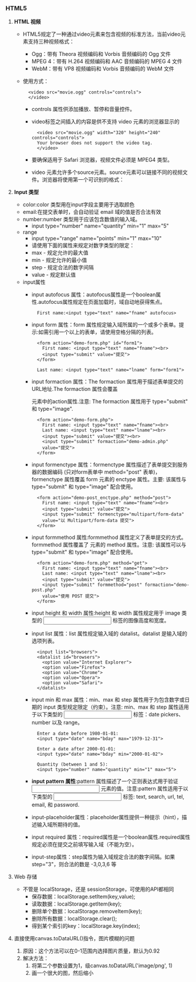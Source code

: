 ### HTML5

1. **HTML 视频**
    * HTML5规定了一种通过video元素来包含视频的标准方法，当前video元素支持三种视频格式：
        + Ogg：带有 Theora 视频编码和 Vorbis 音频编码的 Ogg 文件
        + MPEG 4：带有 H.264 视频编码和 AAC 音频编码的 MPEG 4 文件
        + WebM：带有 VP8 视频编码和 Vorbis 音频编码的 WebM 文件

    * 使用方式：

            <video src="movie.ogg" controls="controls">
            </video>

        + controls 属性供添加播放、暂停和音量控件。
        + video标签之间插入的内容是供不支持 video 元素的浏览器显示的

                <video src="movie.ogg" width="320" height="240" controls="controls">
                Your browser does not support the video tag.
                </video>

        + 要确保适用于 Safari 浏览器，视频文件必须是 MPEG4 类型。
        + video 元素允许多个source元素。source元素可以链接不同的视频文件。浏览器将使用第一个可识别的格式：


2. **Input 类型**
    * color:color 类型用在input字段主要用于选取颜色
    * email:在提交表单时，会自动验证 email 域的值是否合法有效
    * number:number 类型用于应该包含数值的输入域。
        - input type="number" name="quantity" min="1" max="5"
    * range
        - input type="range" name="points" min="1" max="10"
        - 请使用下面的属性来规定对数字类型的限定：
        - max - 规定允许的最大值
        - min - 规定允许的最小值
        - step - 规定合法的数字间隔
        - value - 规定默认值
    * input属性
        - input autofocus 属性：autofocus属性是一个boolean属性.autofocus属性规定在页面加载时，域自动地获得焦点。

                First name:<input type="text" name="fname" autofocus>

        - input form 属性：form 属性规定输入域所属的一个或多个表单。提示:如需引用一个以上的表单，请使用空格分隔的列表。

                <form action="demo-form.php" id="form1">
                  First name: <input type="text" name="fname"><br>
                  <input type="submit" value="提交">
                </form>

                Last name: <input type="text" name="lname" form="form1">

        - input formaction 属性：The formaction 属性用于描述表单提交的URL地址.The formaction 属性会覆盖<form> 元素中的action属性.注意: The formaction 属性用于 type="submit" 和 type="image".

                <form action="demo-form.php">
                  First name: <input type="text" name="fname"><br>
                  Last name: <input type="text" name="lname"><br>
                  <input type="submit" value="提交"><br>
                  <input type="submit" formaction="demo-admin.php"
                  value="提交">
                </form>

        - input formenctype 属性：formenctype 属性描述了表单提交到服务器的数据编码 (只对form表单中 method="post" 表单)，formenctype 属性覆盖 form 元素的 enctype 属性。主要: 该属性与 type="submit" 和 type="image" 配合使用。

                <form action="demo-post_enctype.php" method="post">
                  First name: <input type="text" name="fname"><br>
                  <input type="submit" value="提交">
                  <input type="submit" formenctype="multipart/form-data"
                  value="以 Multipart/form-data 提交">
                </form>

        - input formmethod 属性:formmethod 属性定义了表单提交的方式。formmethod 属性覆盖了 <form> 元素的 method 属性。注意: 该属性可以与 type="submit" 和 type="image" 配合使用。

                <form action="demo-form.php" method="get">
                  First name: <input type="text" name="fname"><br>
                  Last name: <input type="text" name="lname"><br>
                  <input type="submit" value="提交">
                  <input type="submit" formmethod="post" formaction="demo-post.php"
                  value="使用 POST 提交">
                </form>

        - input height 和 width 属性:height 和 width 属性规定用于 image 类型的 <input> 标签的图像高度和宽度。
        - input list 属性：list 属性规定输入域的 datalist。datalist 是输入域的选项列表。

                <input list="browsers">
                <datalist id="browsers">
                  <option value="Internet Explorer">
                  <option value="Firefox">
                  <option value="Chrome">
                  <option value="Opera">
                  <option value="Safari">
                </datalist>

        - input min 和 max 属性：min、max 和 step 属性用于为包含数字或日期的 input 类型规定限定（约束）。注意: min、max 和 step 属性适用于以下类型的 <input> 标签：date pickers、number 以及 range。

                Enter a date before 1980-01-01:
                <input type="date" name="bday" max="1979-12-31">

                Enter a date after 2000-01-01:
                <input type="date" name="bday" min="2000-01-02">

                Quantity (between 1 and 5):
                <input type="number" name="quantity" min="1" max="5">

        - **input pattern 属性**:pattern 属性描述了一个正则表达式用于验证 <input> 元素的值。注意:pattern 属性适用于以下类型的 <input> 标签: text, search, url, tel, email, 和 password.
        - input-placeholder属性：placeholder属性提供一种提示（hint），描述输入域所期待的值。
        - input required 属性：required属性是一个boolean属性.required属性规定必须在提交之前填写输入域（不能为空）。
        - input-step属性：step属性为输入域规定合法的数字间隔。如果step="3"，则合法的数是 -3,0,3,6 等

3. Web 存储
    * 不管是 localStorage，还是 sessionStorage，可使用的API都相同
        - 保存数据：localStorage.setItem(key,value);
        - 读取数据：localStorage.getItem(key);
        - 删除单个数据：localStorage.removeItem(key);
        - 删除所有数据：localStorage.clear();
        - 得到某个索引的key：localStorage.key(index);

4. 直接使用canvas.toDataURL()指令，图片模糊的问题
    1.  原因：这个方法可以在0-1范围内选择图片质量，默认为0.92
    2.  解决方法：
        1.  将第二个参数设置为1，级canvas.toDataURL('image/png', 1)
        2.  画一个很大的图，然后缩小